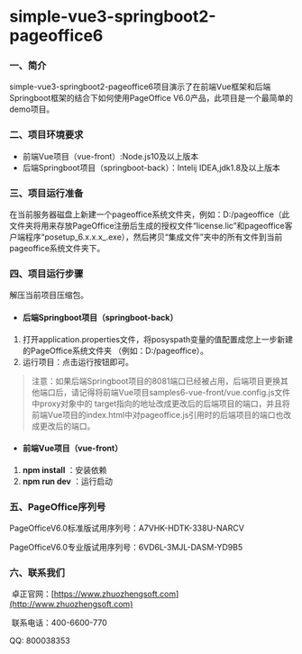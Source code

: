 # simple-vue3-springboot2-pageoffice6

### 一、简介

​       simple-vue3-springboot2-pageoffice6项目演示了在前端Vue框架和后端Springboot框架的结合下如何使用PageOffice V6.0产品，此项目是一个最简单的demo项目。

### 二、项目环境要求

- 前端Vue项目（vue-front）:Node.js10及以上版本
- 后端Springboot项目（springboot-back）：Intelij IDEA,jdk1.8及以上版本

### 三、项目运行准备

   在当前服务器磁盘上新建一个pageoffice系统文件夹，例如：D:/pageoffice（此文件夹将用来存放PageOffice注册后生成的授权文件“license.lic”和pageoffice客户端程序“posetup_6.x.x.x_.exe），然后拷贝“集成文件”夹中的所有文件到当前pageoffice系统文件夹下。

### 四、项目运行步骤

解压当前项目压缩包。

- #### 后端Springboot项目（springboot-back）

1. 打开application.properties文件，将posyspath变量的值配置成您上一步新建的PageOffice系统文件夹  （例如：D:/pageoffice）。
2. 运行项目：点击运行按钮即可。

> 注意：如果后端Springboot项目的8081端口已经被占用，后端项目更换其他端口后，请记得将前端Vue项目samples6-vue-front/vue.config.js文件中proxy对象中的 target指向的地址改成更改后的后端项目的端口，并且将前端Vue项目的index.html中对pageoffice.js引用时的后端项目的端口也改成更改后的端口。

- #### 前端Vue项目（vue-front）

1. **npm install** ：安装依赖
2. **npm run dev** ：运行启动

### 五、PageOffice序列号

PageOfficeV6.0标准版试用序列号：A7VHK-HDTK-338U-NARCV

PageOfficeV6.0专业版试用序列号：6VD6L-3MJL-DASM-YD9B5

### 六、联系我们

​   卓正官网：[https://www.zhuozhengsoft.com](http://www.zhuozhengsoft.com)

​   联系电话：400-6600-770  

   QQ: 800038353
